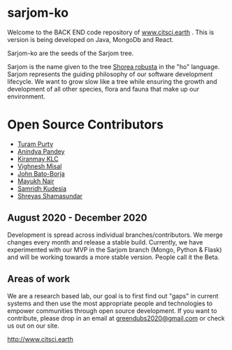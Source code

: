 # sarjom-ko
Welcome to the BACK END code repository of www.citsci.earth . This is version is being developed on Java, MongoDb and React.

Sarjom-ko are the seeds of the Sarjom tree.

Sarjom is the name given to the tree [Shorea robusta](https://en.wikipedia.org/wiki/Shorea_robusta) in the "ho" language. Sarjom represents the guiding philosophy of our software development lifecycle. We want to grow slow like a tree while ensuring the growth and development of all other species, flora and fauna that make up our environment.

# Open Source Contributors
* [Turam Purty](https://www.linkedin.com/in/turam27/)
* [Anindya Pandey](https://www.linkedin.com/in/anindya-pandey-a73303b0/)
* [Kiranmay KLC](https://www.linkedin.com/in/kiranmayiklc/)
* [Vighnesh Misal](https://www.linkedin.com/in/vighnesh-misal/)
* [John Bato-Borja](https://www.linkedin.com/in/john-bato-borja-9a280116a/)
* [Mayukh Nair](https://www.linkedin.com/in/mayukhnair/)
* [Samridh Kudesia](https://www.linkedin.com/in/samridhkudesia/)
* [Shreyas Shamasundar](https://www.linkedin.com/in/shreyasgs/)

## August 2020 - December 2020
Development is spread across individual branches/contributors. We merge changes every month and release a stable build. Currently, we have experimented with our MVP in the Sarjom branch (Mongo, Python & Flask) and will be working towards a more stable version. People call it the Beta.

## Areas of work
We are a research based lab, our goal is to first find out "gaps" in current systems and then use the most appropriate people and technologies to empower communities through open source development. If you want to contribute, please drop in an email at greendubs2020@gmail.com or check us out on our site.

http://www.citsci.earth
